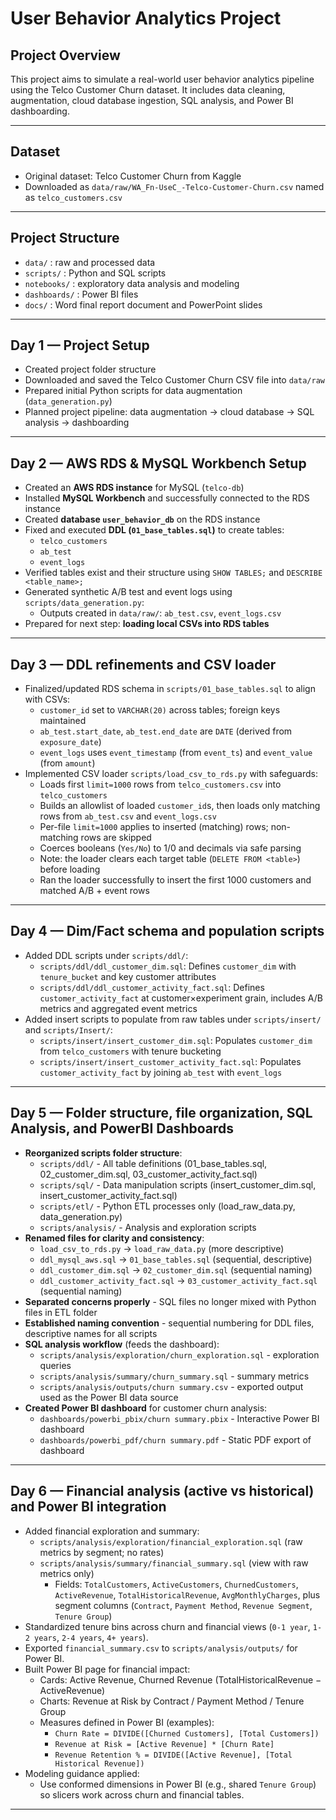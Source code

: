 # User Behavior Analytics Project

## Project Overview

This project aims to simulate a real-world user behavior analytics pipeline using the Telco Customer Churn dataset. It includes data cleaning, augmentation, cloud database ingestion, SQL analysis, and Power BI dashboarding.

---

## Dataset

- Original dataset: Telco Customer Churn from Kaggle  
- Downloaded as `data/raw/WA_Fn-UseC_-Telco-Customer-Churn.csv` named as `telco_customers.csv`

---

## Project Structure

- `data/` : raw and processed data  
- `scripts/` : Python and SQL scripts  
- `notebooks/` : exploratory data analysis and modeling  
- `dashboards/` : Power BI files
- `docs/` : Word final report document and PowerPoint slides

---

## Day 1 — Project Setup

- Created project folder structure
- Downloaded and saved the Telco Customer Churn CSV file into `data/raw`  
- Prepared initial Python scripts for data augmentation (`data_generation.py`)  
- Planned project pipeline: data augmentation → cloud database → SQL analysis → dashboarding

---

## Day 2 — AWS RDS & MySQL Workbench Setup

- Created an **AWS RDS instance** for MySQL (`telco-db`)  
- Installed **MySQL Workbench** and successfully connected to the RDS instance  
- Created **database `user_behavior_db`** on the RDS instance  
- Fixed and executed **DDL (`01_base_tables.sql`)** to create tables:  
  - `telco_customers`  
  - `ab_test`  
  - `event_logs`  
- Verified tables exist and their structure using `SHOW TABLES;` and `DESCRIBE <table_name>;`  
- Generated synthetic A/B test and event logs using `scripts/data_generation.py`:
  - Outputs created in `data/raw/`: `ab_test.csv`, `event_logs.csv`
- Prepared for next step: **loading local CSVs into RDS tables**

---

## Day 3 — DDL refinements and CSV loader

- Finalized/updated RDS schema in `scripts/01_base_tables.sql` to align with CSVs:
  - `customer_id` set to `VARCHAR(20)` across tables; foreign keys maintained
  - `ab_test.start_date`, `ab_test.end_date` are `DATE` (derived from `exposure_date`)
  - `event_logs` uses `event_timestamp` (from `event_ts`) and `event_value` (from `amount`)
- Implemented CSV loader `scripts/load_csv_to_rds.py` with safeguards:
  - Loads first `limit=1000` rows from `telco_customers.csv` into `telco_customers`
  - Builds an allowlist of loaded `customer_id`s, then loads only matching rows from `ab_test.csv` and `event_logs.csv`
  - Per-file `limit=1000` applies to inserted (matching) rows; non-matching rows are skipped
  - Coerces booleans (`Yes/No`) to 1/0 and decimals via safe parsing
  - Note: the loader clears each target table (`DELETE FROM <table>`) before loading
  - Ran the loader successfully to insert the first 1000 customers and matched A/B + event rows

---

## Day 4 — Dim/Fact schema and population scripts

- Added DDL scripts under `scripts/ddl/`:
  - `scripts/ddl/ddl_customer_dim.sql`: Defines `customer_dim` with `tenure_bucket` and key customer attributes
  - `scripts/ddl/ddl_customer_activity_fact.sql`: Defines `customer_activity_fact` at customer×experiment grain, includes A/B metrics and aggregated event metrics
- Added insert scripts to populate from raw tables under `scripts/insert/` and `scripts/Insert/`:
  - `scripts/insert/insert_customer_dim.sql`: Populates `customer_dim` from `telco_customers` with tenure bucketing
  - `scripts/insert/insert_customer_activity_fact.sql`: Populates `customer_activity_fact` by joining `ab_test` with `event_logs`

---

## Day 5 — Folder structure, file organization, SQL Analysis, and PowerBI Dashboards

- **Reorganized scripts folder structure**:
  - `scripts/ddl/` - All table definitions (01_base_tables.sql, 02_customer_dim.sql, 03_customer_activity_fact.sql)
  - `scripts/sql/` - Data manipulation scripts (insert_customer_dim.sql, insert_customer_activity_fact.sql)
  - `scripts/etl/` - Python ETL processes only (load_raw_data.py, data_generation.py)
  - `scripts/analysis/` - Analysis and exploration scripts
- **Renamed files for clarity and consistency**:
  - `load_csv_to_rds.py` → `load_raw_data.py` (more descriptive)
  - `ddl_mysql_aws.sql` → `01_base_tables.sql` (sequential, descriptive)
  - `ddl_customer_dim.sql` → `02_customer_dim.sql` (sequential naming)
  - `ddl_customer_activity_fact.sql` → `03_customer_activity_fact.sql` (sequential naming)
- **Separated concerns properly** - SQL files no longer mixed with Python files in ETL folder
- **Established naming convention** - sequential numbering for DDL files, descriptive names for all scripts
- **SQL analysis workflow** (feeds the dashboard):
  - `scripts/analysis/exploration/churn_exploration.sql` - exploration queries
  - `scripts/analysis/summary/churn_summary.sql` - summary metrics
  - `scripts/analysis/outputs/churn summary.csv` - exported output used as the Power BI data source
- **Created Power BI dashboard** for customer churn analysis:
  - `dashboards/powerbi_pbix/churn summary.pbix` - Interactive Power BI dashboard
  - `dashboards/powerbi_pdf/churn summary.pdf` - Static PDF export of dashboard

---

## Day 6 — Financial analysis (active vs historical) and Power BI integration

- Added financial exploration and summary:
  - `scripts/analysis/exploration/financial_exploration.sql` (raw metrics by segment; no rates)
  - `scripts/analysis/summary/financial_summary.sql` (view with raw metrics only)
    - Fields: `TotalCustomers`, `ActiveCustomers`, `ChurnedCustomers`, `ActiveRevenue`, `TotalHistoricalRevenue`, `AvgMonthlyCharges`, plus segment columns (`Contract`, `Payment Method`, `Revenue Segment`, `Tenure Group`)
- Standardized tenure bins across churn and financial views (`0-1 year`, `1-2 years`, `2-4 years`, `4+ years`).
- Exported `financial_summary.csv` to `scripts/analysis/outputs/` for Power BI.
- Built Power BI page for financial impact:
  - Cards: Active Revenue, Churned Revenue (TotalHistoricalRevenue − ActiveRevenue)
  - Charts: Revenue at Risk by Contract / Payment Method / Tenure Group
  - Measures defined in Power BI (examples):
    - `Churn Rate = DIVIDE([Churned Customers], [Total Customers])`
    - `Revenue at Risk = [Active Revenue] * [Churn Rate]`
    - `Revenue Retention % = DIVIDE([Active Revenue], [Total Historical Revenue])`
- Modeling guidance applied:
  - Use conformed dimensions in Power BI (e.g., shared `Tenure Group`) so slicers work across churn and financial tables.

---
